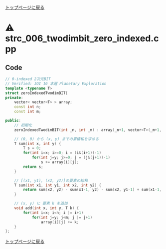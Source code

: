 <!-- mathjax config similar to math.stackexchange -->
<script type="text/javascript" async
  src="https://cdnjs.cloudflare.com/ajax/libs/mathjax/2.7.5/MathJax.js?config=TeX-MML-AM_CHTML">
</script>
<script type="text/x-mathjax-config">
  MathJax.Hub.Config({
    TeX: { equationNumbers: { autoNumber: "AMS" }},
    tex2jax: {
      inlineMath: [ ['$','$'] ],
      processEscapes: true
    },
    "HTML-CSS": { matchFontHeight: false },
    displayAlign: "left",
    displayIndent: "2em"
  });
</script>

<script type="text/javascript" src="https://cdnjs.cloudflare.com/ajax/libs/jquery/3.4.1/jquery.min.js"></script>
<link rel="stylesheet" href="../css/copy-button.css" />
<script type="text/javascript" src="../js/balloons.js"></script>
<script type="text/javascript" src="../js/copy-button.js"></script>



[トップページに戻る](../index.html)

# :warning: strc\_006\_twodimbit\_zero\_indexed.cpp

## Code

```cpp
// 0-indexed 2次元BIT
// Verified: JOI 10 本選 Planetary Exploration
template <typename T>
struct zeroIndexedTwodimBIT{
private:
    vector< vector<T> > array;
    const int n;
    const int m;

public:
    // 初期化
    zeroIndexedTwodimBIT(int _n, int _m) : array(_n+1, vector<T>(_m+1, 0)), n(_n), m(_m) {}

    // (0, 0) から (x, y) までの累積和を求める
    T sum(int x, int y) {
        T s = 0;
        for(int i=x; i>=0; i = (i&(i+1))-1)
            for(int j=y; j>=0; j = (j&(j+1))-1)
                s += array[i][j];
        return s;
    }

    // [(x1, y1), (x2, y2)]の要素の総和
    T sum(int x1, int y1, int x2, int y2) {
        return sum(x2, y2) - sum(x1-1, y2) - sum(x2, y1-1) + sum(x1-1, y1-1);
    }

    // (x, y) に 要素 k を追加
    void add(int x, int y, T k) {
        for(int i=x; i<n; i |= i+1)
            for(int j=y; j<m; j |= j+1)
                array[i][j] += k;
    }
};
```

[トップページに戻る](../index.html)
